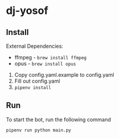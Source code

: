 # dj-yosof

## Install

External Dependencies:
 * ffmpeg - `brew install ffmpeg`
 * opus - `brew install opus`

1. Copy config.yaml.example to config.yaml
2. Fill out config.yaml
3. `pipenv install`

## Run

To start the bot, run the following command

```sh
pipenv run python main.py
```

